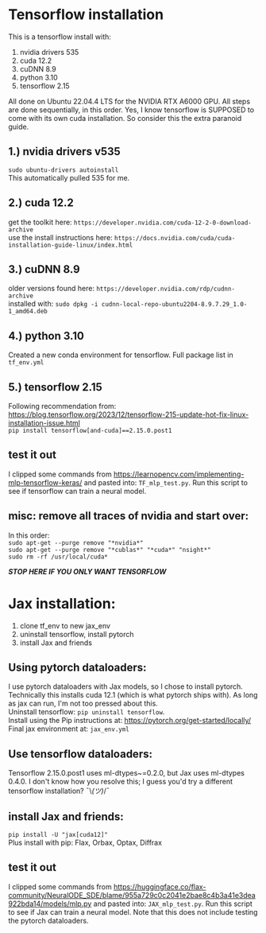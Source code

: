 Tensorflow installation
========================
This is a tensorflow install with:  
1. nvidia drivers 535  
2. cuda 12.2  
3. cuDNN 8.9  
4. python 3.10  
5. tensorflow 2.15  

All done on Ubuntu 22.04.4 LTS for the NVIDIA RTX A6000 GPU. All steps are done sequentially, in this order. Yes, I know tensorflow is SUPPOSED to come with its own cuda installation. So consider this the extra paranoid guide.


1.) nvidia drivers v535
-----------------------
`sudo ubuntu-drivers autoinstall`  
This automatically pulled 535 for me.


2.) cuda 12.2
--------------
get the toolkit here: `https://developer.nvidia.com/cuda-12-2-0-download-archive`  
use the install instructions here: `https://docs.nvidia.com/cuda/cuda-installation-guide-linux/index.html`


3.) cuDNN 8.9
--------------
older versions found here: `https://developer.nvidia.com/rdp/cudnn-archive`  
installed with: `sudo dpkg -i cudnn-local-repo-ubuntu2204-8.9.7.29_1.0-1_amd64.deb`


4.) python 3.10
---------------
Created a new conda environment for tensorflow. Full package list in `tf_env.yml`


5.) tensorflow 2.15
--------------------
Following recommendation from: https://blog.tensorflow.org/2023/12/tensorflow-215-update-hot-fix-linux-installation-issue.html  
`pip install tensorflow[and-cuda]==2.15.0.post1`


test it out
------------
I clipped some commands from https://learnopencv.com/implementing-mlp-tensorflow-keras/ and pasted into: `TF_mlp_test.py`. Run this script to see if tensorflow can train a neural model.


misc: remove all traces of nvidia and start over:
--------------------------------------------------
In this order:  
`sudo apt-get --purge remove "*nvidia*"`  
`sudo apt-get --purge remove "*cublas*" "*cuda*" "nsight*"`  
`sudo rm -rf /usr/local/cuda*`  

***STOP HERE IF YOU ONLY WANT TENSORFLOW***

Jax installation:
==================
1. clone tf_env to new jax_env
2. uninstall tensorflow, install pytorch
3. install Jax and friends

Using pytorch dataloaders:
---------------------------
I use pytorch dataloaders with Jax models, so I chose to install pytorch. Technically this installs cuda 12.1 (which is what pytorch ships with). As long as jax can run, I'm not too pressed about this.  
Uninstall tensorflow: `pip uninstall tensorflow`.  
Install using the Pip instructions at: https://pytorch.org/get-started/locally/  
Final jax environment at: `jax_env.yml`

Use tensorflow dataloaders:
----------------------------
Tensorflow 2.15.0.post1 uses ml-dtypes~=0.2.0, but Jax uses ml-dtypes 0.4.0. I don't know how you resolve this; I guess you'd try a different tensorflow installation? ¯\\_(ツ)_/¯  

install Jax and friends:
-------------------------
`pip install -U "jax[cuda12]"`  
Plus install with pip: Flax, Orbax, Optax, Diffrax

test it out
------------
I clipped some commands from https://huggingface.co/flax-community/NeuralODE_SDE/blame/955a729c0c2041e2bae8c4b3a41e3dea922bda14/models/mlp.py and pasted into: `JAX_mlp_test.py`. Run this script to see if Jax can train a neural model. Note that this does not include testing the pytorch dataloaders.

